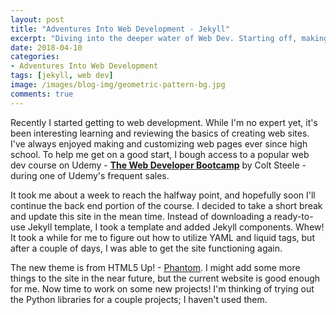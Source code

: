 ```yaml
---
layout: post
title: "Adventures Into Web Development - Jekyll"
excerpt: "Diving into the deeper water of Web Dev. Starting off, making a theme suitable for Jekyll!"
date: 2018-04-10
categories:
- Adventures Into Web Development
tags: [jekyll, web dev]
image: /images/blog-img/geometric-pattern-bg.jpg
comments: true
---
```


Recently I started getting to web development. While I'm no expert yet, it's been interesting learning and reviewing the basics of creating web sites. I've always enjoyed making and customizing web pages ever since high school. To help me get on a good start, I bough access to a popular web dev course on Udemy - [**The Web Developer Bootcamp**](https://www.udemy.com/the-web-developer-bootcamp/learn/v4/overview) by Colt Steele - during one of Udemy's frequent sales.

It took me about a week to reach the halfway point, and hopefully soon I'll continue the back end portion of the course. I decided to take a short break and update this site in the mean time. Instead of downloading a ready-to-use Jekyll template, I took a template and added Jekyll components. Whew! It took a while for me to figure out how to utilize YAML and liquid tags, but after a couple of days, I was able to get the site functioning again. 

The new theme is from HTML5 Up! - [Phantom](https://html5up.net/phantom). I might add some more things to the site in the near future, but the current website is good enough for me. Now time to work on some new projects! I'm thinking of trying out the Python libraries for a couple projects; I haven't used them.